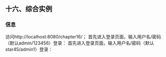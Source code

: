 ## 十六、综合实例

### 信息

访问http://localhost:8080/chapter16/；
首先进入登录页面，输入用户名/密码（默认admin/123456）登录：
首先进入登录页面，输入用户名/密码（默认star45/admin1）登录：



 
